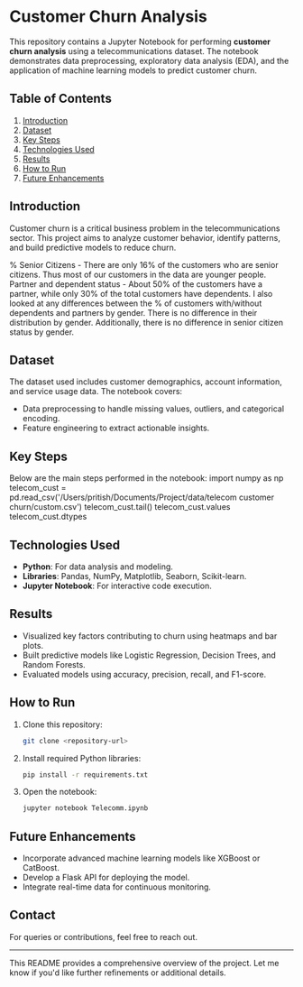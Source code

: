 
# Customer Churn Analysis

This repository contains a Jupyter Notebook for performing **customer churn analysis** using a telecommunications dataset. The notebook demonstrates data preprocessing, exploratory data analysis (EDA), and the application of machine learning models to predict customer churn.

## Table of Contents
1. [Introduction](#introduction)
2. [Dataset](#dataset)
3. [Key Steps](#key-steps)
4. [Technologies Used](#technologies-used)
5. [Results](#results)
6. [How to Run](#how-to-run)
7. [Future Enhancements](#future-enhancements)

## Introduction
Customer churn is a critical business problem in the telecommunications sector. This project aims to analyze customer behavior, identify patterns, and build predictive models to reduce churn.

% Senior Citizens - There are only 16% of the customers who are senior citizens. Thus most of our customers in the data are younger people.
Partner and dependent status - About 50% of the customers have a partner, while only 30% of the total customers have dependents.
I also looked at any differences between the % of customers with/without dependents and partners by gender. There is no difference in their distribution by gender. Additionally, there is no difference in senior citizen status by gender.

## Dataset
The dataset used includes customer demographics, account information, and service usage data. The notebook covers:
- Data preprocessing to handle missing values, outliers, and categorical encoding.
- Feature engineering to extract actionable insights.

## Key Steps
Below are the main steps performed in the notebook:
import numpy as np
telecom_cust = pd.read_csv('/Users/pritish/Documents/Project/data/telecom customer churn/custom.csv')
telecom_cust.tail()
telecom_cust.values
telecom_cust.dtypes

## Technologies Used
- **Python**: For data analysis and modeling.
- **Libraries**: Pandas, NumPy, Matplotlib, Seaborn, Scikit-learn.
- **Jupyter Notebook**: For interactive code execution.

## Results
- Visualized key factors contributing to churn using heatmaps and bar plots.
- Built predictive models like Logistic Regression, Decision Trees, and Random Forests.
- Evaluated models using accuracy, precision, recall, and F1-score.

## How to Run
1. Clone this repository:  
   ```bash
   git clone <repository-url>
   ```
2. Install required Python libraries:  
   ```bash
   pip install -r requirements.txt
   ```
3. Open the notebook:  
   ```bash
   jupyter notebook Telecomm.ipynb
   ```

## Future Enhancements
- Incorporate advanced machine learning models like XGBoost or CatBoost.
- Develop a Flask API for deploying the model.
- Integrate real-time data for continuous monitoring.

## Contact
For queries or contributions, feel free to reach out.

---

This README provides a comprehensive overview of the project. Let me know if you'd like further refinements or additional details.
